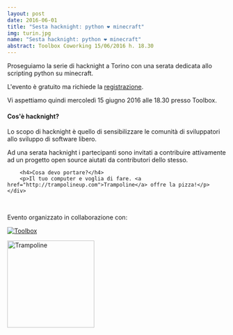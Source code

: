 ```yaml
---
layout: post
date: 2016-06-01
title: "Sesta hacknight: python ❤ minecraft"
img: turin.jpg
name: "Sesta hacknight: python ❤ minecraft"
abstract: Toolbox Coworking 15/06/2016 h. 18.30
---
```


<div class="row">
    <div class="col-lg-12">
        <p>Proseguiamo la serie di hacknight a Torino con una serata dedicata allo scripting python su minecraft.</p>
        <p>L'evento è gratuito ma richiede la <a target="_blank" href="https://www.eventbrite.com/e/biglietti-torino-hacknight-python-minecraft-25822896980">registrazione</a>.</p>
        <p>Vi aspettiamo quindi mercoledì 15 giugno 2016 alle 18.30 presso Toolbox.</p>
    </div>
</div>

<div class="row">
    <div class="col-lg-12">
        <h4>Cos'è hacknight?</h4>
        <p>Lo scopo di hacknight è quello di sensibilizzare le comunità di sviluppatori allo sviluppo di software libero.</p>
        <p>Ad una serata hacknight i partecipanti sono invitati a contribuire attivamente ad un progetto open source aiutati da contributori dello stesso.</p>

        <h4>Cosa devo portare?</h4>
        <p>Il tuo computer e voglia di fare. <a href="http://trampolineup.com">Trampoline</a> offre la pizza!</p>
    </div>
</div>

<div class="row">
    <div class="col-lg-12">
        <p><br></p>
        <p>Evento organizzato in collaborazione con:</p>
        <p><a href="http://toolboxoffice.it" target="_blank"><img src="http://www.toolboxoffice.it/img/logo.jpg" alt="Toolbox"></a></p>
        <p><a href="http://trampolineup.com" target="_blank"><img width="200px" src="http://i.imgur.com/7qftAxD.png" alt="Trampoline"></a></p>
    </div>
</div>
